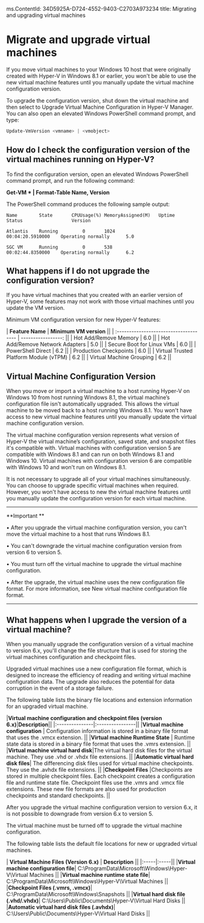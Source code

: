 ms.ContentId: 34D5925A-D724-4552-9403-C2703A973234 
title: Migrating and upgrading virtual machines

# Migrate and upgrade virtual machines 


If you move virtual machines to your Windows 10 host that were originally created with Hyper-V in Windows 8.1 or earlier, you won't be able to use the new virtual machine features until you manually update the virtual machine configuration version. 

To upgrade the configuration version, shut down the virtual machine and then select to Upgrade Virtual Machine Configuration in Hyper-V Manager.  You can also open an elevated Windows PowerShell command prompt, and type: 

 ```PowerShell
Update-VmVersion <vmname> | <vmobject>
```



## How do I check the configuration version of the virtual machines running on Hyper-V? 

To find the configuration version, open an elevated Windows PowerShell command prompt, and run the following command:

**Get-VM * | Format-Table Name, Version**

The PowerShell command produces the following sample output:

```
Name		State		CPUUsage(%)	MemoryAssigned(M)	Uptime				Status					Version
    
Atlantis	Running			0		1024			 	00:04:20.5910000	Operating normally		5.0
    
SGC VM		Running			0		538 	 			00:02:44.8350000	Operating normally		6.2
```


## What happens if I do not upgrade the configuration version?

If you have virtual machines that you created with an earlier version of Hyper-V, some features may not work with those virtual machines until you update the VM version.

Minimum VM configuration version for new Hyper-V features:

| **Feature Name**                       | **Minimum VM version** ||
| :------------------------------------- | -----------------: ||
| Hot Add/Remove Memory                  |                6.0 ||
| Hot Add/Remove Network Adapters        |                5.0 ||
| Secure Boot for Linux VMs              |                6.0 ||
| PowerShell Direct                      |                6.2 ||
| Production Checkpoints                 |                6.0 ||
| Virtual Trusted Platform Module (vTPM) |                6.2 ||
| Virtual Machine Grouping               |                6.2 ||



## Virtual Machine Configuration Version ##

When you move or import a virtual machine to a host running Hyper-V on Windows 10 from host running Windows 8.1, the virtual machine’s configuration file isn't automatically upgraded. This allows the virtual machine to be moved back to a host running Windows 8.1. You won't have access to new virtual machine features until you manually update the virtual machine configuration version. 

The virtual machine configuration version represents what version of Hyper-V the virtual machine’s configuration, saved state, and snapshot files it's compatible with. Virtual machines with configuration version 5 are compatible with Windows 8.1 and can run on both Windows 8.1 and Windows 10. Virtual machines with configuration version 6 are compatible with Windows 10 and won't run on Windows 8.1.

It is not necessary to upgrade all of your virtual machines simultaneously. You can choose to upgrade specific virtual machines when required. However, you won't have access to new the virtual machine features until you manually update the configuration version for each virtual machine.  


----------------
**Important **

• After you upgrade the virtual machine configuration version, you can't move the virtual machine to a host that runs Windows 8.1.

• You can't downgrade the virtual machine configuration version from version 6 to version 5.

• You must turn off the virtual machine to upgrade the virtual machine configuration.

• After the upgrade, the virtual machine uses the new configuration file format. For more information, see New virtual machine configuration file format.

--------





## What happens when I upgrade the version of a virtual machine?
When you manually upgrade the configuration version of a virtual machine to version 6.x, you'll change the file structure that is used for storing the virtual machines configuration and checkpoint files. 

Upgraded virtual machines use a new configuration file format, which is designed to increase the efficiency of reading and writing virtual machine configuration data. The upgrade also reduces the potential for data corruption in the event of a storage failure. 

The following table lists the binary file locations and extension information for an upgraded virtual machine.  

|**Virtual machine configuration and checkpoint files (version 6.x)**|**Description**||
|:---------------|:----------------||
|**Virtual machine configuration** | Configuration information is stored in a binary file format that uses the .vmcx extension. ||
|**Virtual machine Runtime State** | Runtime state data is stored in a binary file format that uses the .vmrs extension.  ||
|**Virtual machine virtual hard disk**|The virtual hard disk files for the virtual machine. They use .vhd or .vhdx file extensions.   ||
|**Automatic  virtual hard disk files**| The differencing disk files used for virtual machine checkpoints. They use the .avhdx file extensions. ||
|**Checkpoint Files** |Checkpoints are stored in multiple checkpoint files. Each checkpoint creates a configuration file and runtime state file. Checkpoint files use the .vmrs and .vmcx file extensions. These new file formats are also used for production checkpoints and standard checkpoints. ||

After you upgrade the virtual machine configuration version to version 6.x, it is not possible to downgrade from version 6.x to version 5. 

The virtual machine must be turned off to upgrade the virtual machine configuration.

The following table lists the default file locations for new or upgraded virtual machines.

|   **Virtual Machine Files (Version 6.x)** | **Description** ||
|:-----|:-----||
|**Virtual machine configuration file**| C:\ProgramData\Microsoft\Windows\Hyper-V\Virtual Machines ||
|**Virtual machine runtime state file**| C:\ProgramData\Microsoft\Windows\Hyper-V\Virtual Machines ||
|**Checkpoint Files (.vmrs, .vmcx)**| C:\ProgramData\Microsoft\Windows\Snapshots ||
|**Virtual hard disk file (.vhd/.vhdx)**| C:\Users\Public\Documents\Hyper-V\Virtual Hard Disks ||
|**Automatic virtual hard disk files (.avhdx)**| C:\Users\Public\Documents\Hyper-V\Virtual Hard Disks ||




